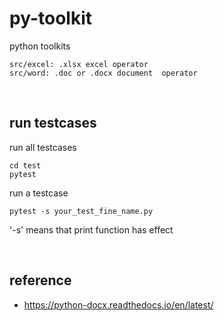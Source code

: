 # py-toolkit
python toolkits
```
src/excel: .xlsx excel operator
src/word: .doc or .docx document  operator
```

<br>

## run testcases
run all testcases
```
cd test
pytest
```
run a testcase
```
pytest -s your_test_fine_name.py
```
'-s' means that print function has effect

<br>

## reference
- https://python-docx.readthedocs.io/en/latest/